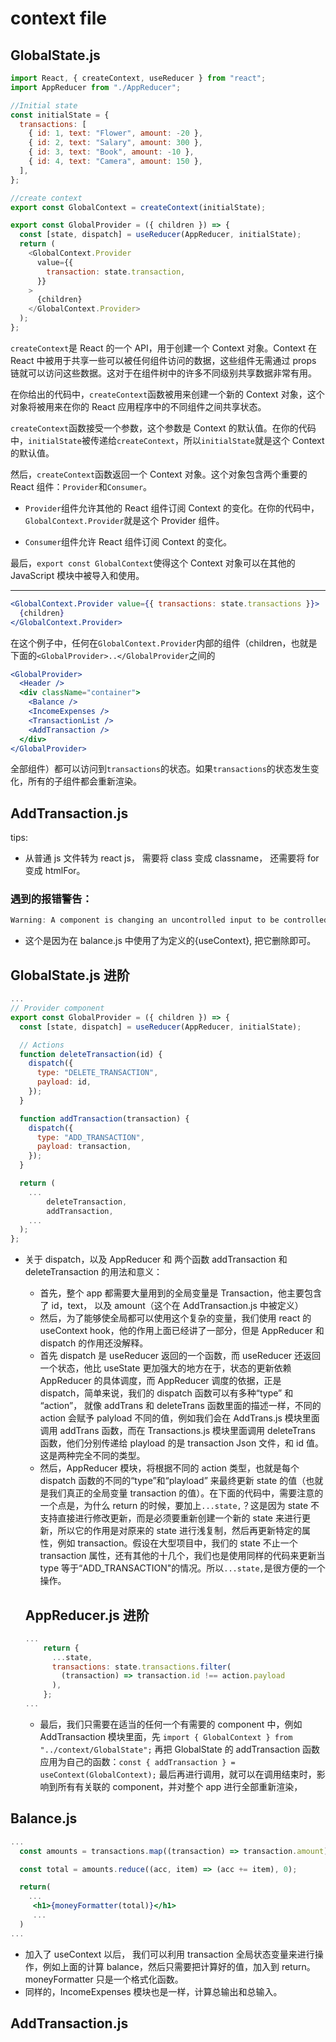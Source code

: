 <!--
 * @Author: error: error: git config user.name & please set dead value or install git && error: git config user.email & please set dead value or install git & please set dead value or install git
 * @Date: 2023-06-02 13:31:59
 * @LastEditors: error: error: git config user.name & please set dead value or install git && error: git config user.email & please set dead value or install git & please set dead value or install git
 * @LastEditTime: 2023-06-02 17:13:12
 * @FilePath: /expense-tracker-react/note.md
 * @Description: 这是默认设置,请设置`customMade`, 打开koroFileHeader查看配置 进行设置: https://github.com/OBKoro1/koro1FileHeader/wiki/%E9%85%8D%E7%BD%AE
-->

# context file

## GlobalState.js

```js
import React, { createContext, useReducer } from "react";
import AppReducer from "./AppReducer";

//Initial state
const initialState = {
  transactions: [
    { id: 1, text: "Flower", amount: -20 },
    { id: 2, text: "Salary", amount: 300 },
    { id: 3, text: "Book", amount: -10 },
    { id: 4, text: "Camera", amount: 150 },
  ],
};

//create context
export const GlobalContext = createContext(initialState);

export const GlobalProvider = ({ children }) => {
  const [state, dispatch] = useReducer(AppReducer, initialState);
  return (
    <GlobalContext.Provider
      value={{
        transaction: state.transaction,
      }}
    >
      {children}
    </GlobalContext.Provider>
  );
};
```

`createContext`是 React 的一个 API，用于创建一个 Context 对象。Context 在 React 中被用于共享一些可以被任何组件访问的数据，这些组件无需通过 props 链就可以访问这些数据。这对于在组件树中的许多不同级别共享数据非常有用。

在你给出的代码中，`createContext`函数被用来创建一个新的 Context 对象，这个对象将被用来在你的 React 应用程序中的不同组件之间共享状态。

`createContext`函数接受一个参数，这个参数是 Context 的默认值。在你的代码中，`initialState`被传递给`createContext`，所以`initialState`就是这个 Context 的默认值。

然后，`createContext`函数返回一个 Context 对象。这个对象包含两个重要的 React 组件：`Provider`和`Consumer`。

- `Provider`组件允许其他的 React 组件订阅 Context 的变化。在你的代码中，`GlobalContext.Provider`就是这个 Provider 组件。

- `Consumer`组件允许 React 组件订阅 Context 的变化。

最后，`export const GlobalContext`使得这个 Context 对象可以在其他的 JavaScript 模块中被导入和使用。

---

```jsx
<GlobalContext.Provider value={{ transactions: state.transactions }}>
  {children}
</GlobalContext.Provider>
```

在这个例子中，任何在`GlobalContext.Provider`内部的组件（children，也就是下面的`<GlobalProvider>..</GlobalProvider`之间的

```jsx
<GlobalProvider>
  <Header />
  <div className="container">
    <Balance />
    <IncomeExpenses />
    <TransactionList />
    <AddTransaction />
  </div>
</GlobalProvider>
```

全部组件）都可以访问到`transactions`的状态。如果`transactions`的状态发生变化，所有的子组件都会重新渲染。

## AddTransaction.js

tips:

- 从普通 js 文件转为 react js， 需要将 class 变成 classname， 还需要将 for 变成 htmlFor。

### 遇到的报错警告：

```js
Warning: A component is changing an uncontrolled input to be controlled. This is likely caused by the value changing from undefined to a defined value, which should not happen. Decide between using a controlled or uncontrolled input element for the lifetime of the component. More info: https://reactjs.org/link/controlled-components
```

- 这个是因为在 balance.js 中使用了为定义的{useContext}, 把它删除即可。

## GlobalState.js 进阶

```jsx
...
// Provider component
export const GlobalProvider = ({ children }) => {
  const [state, dispatch] = useReducer(AppReducer, initialState);

  // Actions
  function deleteTransaction(id) {
    dispatch({
      type: "DELETE_TRANSACTION",
      payload: id,
    });
  }

  function addTransaction(transaction) {
    dispatch({
      type: "ADD_TRANSACTION",
      payload: transaction,
    });
  }

  return (
    ...
        deleteTransaction,
        addTransaction,
    ...
  );
};

```

- 关于 dispatch，以及 AppReducer 和 两个函数 addTransaction 和 deleteTransaction 的用法和意义：

  - 首先，整个 app 都需要大量用到的全局变量是 Transaction，他主要包含了 id，text， 以及 amount（这个在 AddTransaction.js 中被定义）
  - 然后，为了能够使全局都可以使用这个复杂的变量，我们使用 react 的 useContext hook，他的作用上面已经讲了一部分，但是 AppReducer 和 dispatch 的作用还没解释。
  - 首先 dispatch 是 useReducer 返回的一个函数，而 useReducer 还返回一个状态，他比 useState 更加强大的地方在于，状态的更新依赖 AppReducer 的具体调度，而 AppReducer 调度的依据，正是 dispatch，简单来说，我们的 dispatch 函数可以有多种“type” 和 “action”， 就像 addTrans 和 deleteTrans 函数里面的描述一样，不同的 action 会赋予 palyload 不同的值，例如我们会在 AddTrans.js 模块里面调用 addTrans 函数，而在 Transactions.js 模块里面调用 deleteTrans 函数，他们分别传递给 playload 的是 transaction Json 文件，和 id 值。这是两种完全不同的类型。
  - 然后，AppReducer 模块，将根据不同的 action 类型，也就是每个 dispatch 函数的不同的“type”和“playload” 来最终更新 state 的值（也就是我们真正的全局变量 transaction 的值）。在下面的代码中，需要注意的一个点是，为什么 return 的时候，要加上`...state,`？这是因为 state 不支持直接进行修改更新，而是必须要重新创建一个新的 state 来进行更新，所以它的作用是对原来的 state 进行浅复制，然后再更新特定的属性，例如 transaction。假设在大型项目中，我们的 state 不止一个 transaction 属性，还有其他的十几个，我们也是使用同样的代码来更新当 type 等于“ADD_TRANSACTION"的情况。所以`...state,`是很方便的一个操作。

  ## AppReducer.js 进阶

  ```jsx
  ...
      return {
        ...state,
        transactions: state.transactions.filter(
          (transaction) => transaction.id !== action.payload
        ),
      };
  ...

  ```

  - 最后，我们只需要在适当的任何一个有需要的 component 中，例如 AddTransaction 模块里面，先 `import { GlobalContext } from "../context/GlobalState";` 再把 GlobalState 的 addTransaction 函数应用为自己的函数：`const { addTransaction } = useContext(GlobalContext);` 最后再进行调用，就可以在调用结束时，影响到所有有关联的 component，并对整个 app 进行全部重新渲染，

## Balance.js

```jsx
...
  const amounts = transactions.map((transaction) => transaction.amount);

  const total = amounts.reduce((acc, item) => (acc += item), 0);

  return(
    ...
     <h1>{moneyFormatter(total)}</h1>
     ...
  )
...
```

- 加入了 useContext 以后， 我们可以利用 transaction 全局状态变量来进行操作，例如上面的计算 balance，然后只需要把计算好的值，加入到 return。moneyFormatter 只是一个格式化函数。
- 同样的，IncomeExpenses 模块也是一样，计算总输出和总输入。

## AddTransaction.js

```jsx

```
